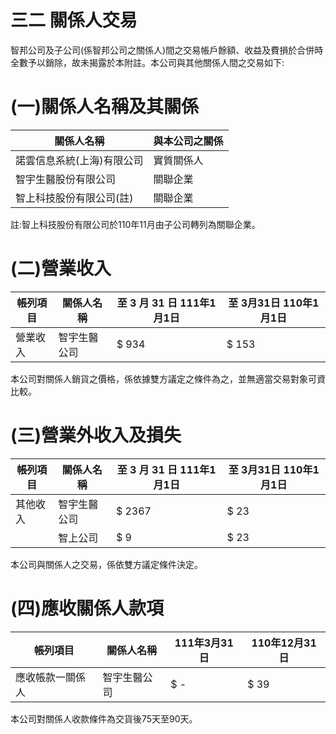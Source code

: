 # 三二 關係人交易

智邦公司及子公司(係智邦公司之關係人)間之交易帳戶餘額、收益及費損於合併時全數予以銷除，故未揭露於本附註。本公司與其他關係人間之交易如下:

# (一)關係人名稱及其關係

|關係人名稱|與本公司之關係|
|---|---|
|諾雲信息系統(上海)有限公司|實質關係人|
|智宇生醫股份有限公司|關聯企業|
|智上科技股份有限公司(註)|關聯企業|

註:智上科技股份有限公司於110年11月由子公司轉列為關聯企業。

# (二)營業收入

|帳列項目|關係人名稱|至 3 月 31 日 111年1月1日|至 3月31日 110年1月1日|
|---|---|---|---|
|營業收入|智宇生醫公司|$ 934|$ 153|

本公司對關係人銷貨之價格，係依據雙方議定之條件為之，並無適當交易對象可資比較。

# (三)營業外收入及損失

|帳列項目|關係人名稱|至 3 月 31 日 111年1月1日|至 3月31日 110年1月1日|
|---|---|---|---|
|其他收入|智宇生醫公司|$ 2367|$ 23|
| |智上公司|$ 9|$ 23|

本公司與關係人之交易，係依雙方議定條件決定。

# (四)應收關係人款項

|帳列項目|關係人名稱|111年3月31日|110年12月31日|
|---|---|---|---|
|應收帳款一關係人|智宇生醫公司|$ -|$ 39|

本公司對關係人收款條件為交貨後75天至90天。